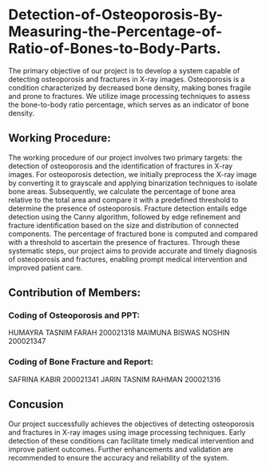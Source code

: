 # Detection-of-Osteoporosis-By-Measuring-the-Percentage-of-Ratio-of-Bones-to-Body-Parts.
The primary objective of our project is to develop a system capable of detecting osteoporosis and fractures in X-ray images. Osteoporosis is a condition characterized by decreased bone
density, making bones fragile and prone to fractures. We utilize image processing techniques to assess the bone-to-body ratio percentage, which serves as an indicator of bone density.

## Working Procedure:
The working procedure of our project involves two primary targets: the detection of osteoporosis and the identification of fractures in X-ray images. For osteoporosis detection, we initially preprocess the X-ray image by converting it to grayscale and applying binarization techniques to isolate bone areas. Subsequently, we calculate the percentage of bone area relative to the total
area and compare it with a predefined threshold to determine the presence of osteoporosis. Fracture detection entails edge detection using the Canny algorithm, followed by edge refinement and fracture identification based on the size and distribution of connected components. The percentage of fractured bone is computed and compared with a threshold to ascertain the presence of fractures. Through these systematic steps, our project aims to provide accurate and timely diagnosis of osteoporosis and fractures, enabling prompt medical intervention and improved patient care.

## Contribution of Members:
### Coding of Osteoporosis and PPT:

HUMAYRA TASNIM FARAH 200021318
MAIMUNA BISWAS NOSHIN 200021347

### Coding of Bone Fracture and Report:
SAFRINA KABIR 200021341
JARIN TASNIM RAHMAN 200021316

## Concusion
Our project successfully achieves the objectives of detecting osteoporosis and fractures in X-ray
images using image processing techniques. Early detection of these conditions can facilitate
timely medical intervention and improve patient outcomes. Further enhancements and validation
are recommended to ensure the accuracy and reliability of the system.
